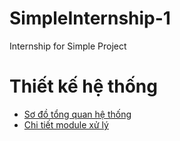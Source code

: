 # SimpleInternship-1
Internship for Simple Project

# Thiết kế hệ thống

- [Sơ đồ tổng quan hệ thống](https://app.diagrams.net/#G10-Fi1K_JjskfU9qKvCOZ2a8Oso6-tjUN#%7B%22pageId%22%3A%222otkUXIHa5P3z7T64Yob%22%7D)
- [Chi tiết module xử lý]()
